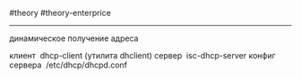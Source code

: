  #theory #theory-enterprice
 
---
динамическое получение адреса

клиент  dhcp-client (утилита dhclient)
сервер  isc-dhcp-server
конфиг сервера  /etc/dhcp/dhcpd.conf